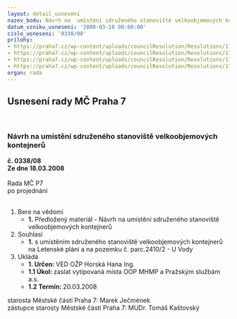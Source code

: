 ```yaml
---
layout: detail_usneseni
nazev_bodu: Návrh na  umístění sdruženého stanoviště velkoobjemových kontejnerů
datum_vzniku_usneseni: '2008-03-18 00:00:00'
cislo_usneseni: '0338/08'
prilohy:
- https://praha7.cz/wp-content/uploads/councilResolution/Resolutions/17435/11-mhmp_-_kontejnery_vok_pilot.doc
- https://praha7.cz/wp-content/uploads/councilResolution/Resolutions/17435/11-pl%c3%a1nek_soust%c5%99ed%c4%9bn%c3%a9ho_stanovi%c5%a1t%c4%9b_vok.doc
- https://praha7.cz/wp-content/uploads/councilResolution/Resolutions/17435/11-z%c3%a1pis_z_2._jedn%c3%a1n%c3%ad.doc
- https://praha7.cz/wp-content/uploads/councilResolution/Resolutions/17435/11-uvody.jpg
organ: rada
---
```

<div id="ucUsn_pList" class="usn">
	<span><h2>Usnesení rady MČ Praha 7 </h2>
<br></span><div class="standBody">
<span><h3>Návrh na  umístění sdruženého stanoviště velkoobjemových kontejnerů</h3></span><div class="center">
		<strong>č. 0338/08</strong><br>
	</div>
<div class="center">
		<strong>Ze dne 18.03.2008</strong><br><br>
	</div>Rada MČ P7<br> po projednání<br><br><ol>
<li>Bere na vědomí<ul><li>
<strong>1.</strong> Předložený materiál - Návrh na  umístění sdruženého stanoviště velkoobjemových kontejnerů</li></ul>
</li>
<li>Souhlasí<ul><li>
<strong>1.</strong> s umístěním sdruženého stanoviště velkoobjemových kontejnerů na Letenské pláni a na pozemku č. parc.2410/2 - U Vody</li></ul>
</li>
<li>Ukládá<ul>
<li>
<strong>1. Určen: </strong>VED OŽP Horská Hana Ing.</li>
<li>
<strong>1.1 Úkol: </strong>zaslat  vytipovaná místa OOP MHMP a Pražským službám a.s.</li>
<li>
<strong>1.2 Termín: </strong>20.03.2008</li>
</ul>
</li>
</ol>starosta Městské části Praha 7: Marek Ječmének<br>zástupce starosty Městské části Praha 7: MUDr. Tomáš Kaštovský 
</div>
</div>